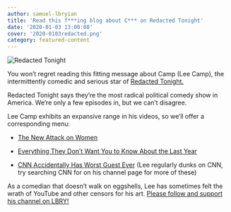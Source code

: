```yaml
---
author: samuel-lbryian
title: 'Read this f***ing blog about C*** on Redacted Tonight'
date: '2020-01-03 13:00:00'
cover: '2020-0103redacted.png'
category: featured-content
---
```


![Redacted Tonight](https://spee.ch/0/redactedtonight.jpg)

You won’t regret reading this fitting message about Camp (Lee Camp), the intermittently comedic and serious star of [Redacted Tonight.](https://lbry.tv/@RedactedTonight:c)

Redacted Tonight says they’re the most radical political comedy show in America. We’re only a few episodes in, but we can’t disagree.

Lee Camp exhibits an expansive range in his videos, so we’ll offer a corresponding menu:

- [The New Attack on Women](https://lbry.tv/@RedactedTonight:c/the-new-attack-on-women-web-exclusive:6)

- [Everything They Don’t Want You to Know About the Last Year](https://lbry.tv/@RedactedTonight:c/everything-they-don-t-want-you-to-know:0)

- [CNN Accidentally Has Worst Guest Ever](https://lbry.tv/@RedactedTonight:c/cnn-accidentally-has-worst-guest-ever:9) (Lee regularly dunks on CNN, try searching CNN for on his channel page for more of these)

As a comedian that doesn’t walk on eggshells, Lee has sometimes felt the wrath of YouTube and other censors for his art. [Please follow and support his channel on LBRY!](https://lbry.tv/@RedactedTonight:c)
